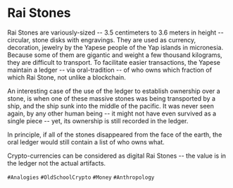 # Rai Stones

Rai Stones are variously-sized -- 3.5 centimeters to 3.6 meters in height -- circular, stone disks with engravings.
They are used as currency, decoration, jewelry by the Yapese people of the Yap islands in micronesia.
Because some of them are gigantic and weight a few thousand kilograms, they are difficult to transport.
To facilitate easier transactions, the Yapese maintain a ledger -- via oral-tradition -- of who owns which fraction
of which Rai Stone, not unlike a blockchain.

An interesting case of the use of the ledger to establish ownership over a stone, is when one of these massive stones
was being transported by a ship, and the ship sunk into the middle of the pacific. It was never seen again,
by any other human being -- it might not have even survived as a single piece -- yet, its ownership is still
recorded in the ledger.

In principle, if all of the stones disappeared from the face of the earth, the oral ledger would still contain
a list of who owns what.

Crypto-currencies can be considered as digital Rai Stones -- the value is in the ledger not the actual artifacts.

`#Analogies` `#OldSchoolCrypto` `#Money` `#Anthropology`
